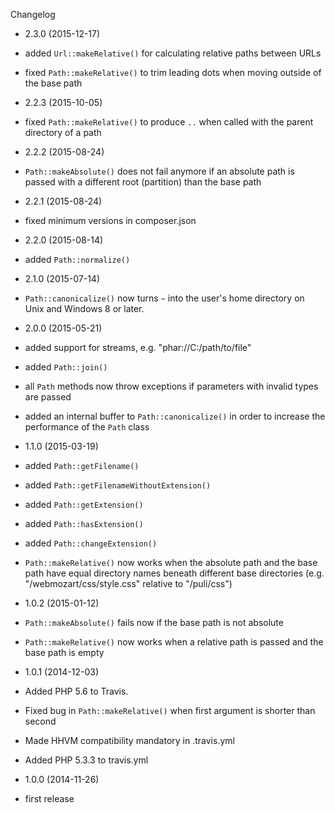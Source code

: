 Changelog
   

* 2.3.0 (2015-12-17)

 * added `Url::makeRelative()` for calculating relative paths between URLs
 * fixed `Path::makeRelative()` to trim leading dots when moving outside of
   the base path

* 2.2.3 (2015-10-05)

 * fixed `Path::makeRelative()` to produce `..` when called with the parent
   directory of a path

* 2.2.2 (2015-08-24)

 * `Path::makeAbsolute()` does not fail anymore if an absolute path is passed
   with a different root (partition) than the base path

* 2.2.1 (2015-08-24)

 * fixed minimum versions in composer.json

* 2.2.0 (2015-08-14)

 * added `Path::normalize()`

* 2.1.0 (2015-07-14)

 * `Path::canonicalize()` now turns `~` into the user's home directory on
   Unix and Windows 8 or later.

* 2.0.0 (2015-05-21)

 * added support for streams, e.g. "phar://C:/path/to/file"
 * added `Path::join()`
 * all `Path` methods now throw exceptions if parameters with invalid types are 
   passed
 * added an internal buffer to `Path::canonicalize()` in order to increase the
   performance of the `Path` class

* 1.1.0 (2015-03-19)

 * added `Path::getFilename()`
 * added `Path::getFilenameWithoutExtension()`
 * added `Path::getExtension()`
 * added `Path::hasExtension()`
 * added `Path::changeExtension()`
 * `Path::makeRelative()` now works when the absolute path and the base path
   have equal directory names beneath different base directories
   (e.g. "/webmozart/css/style.css" relative to "/puli/css")
   
* 1.0.2 (2015-01-12)

 * `Path::makeAbsolute()` fails now if the base path is not absolute
 * `Path::makeRelative()` now works when a relative path is passed and the base
   path is empty

* 1.0.1 (2014-12-03)

 * Added PHP 5.6 to Travis.
 * Fixed bug in `Path::makeRelative()` when first argument is shorter than second
 * Made HHVM compatibility mandatory in .travis.yml
 * Added PHP 5.3.3 to travis.yml

* 1.0.0 (2014-11-26)

 * first release
